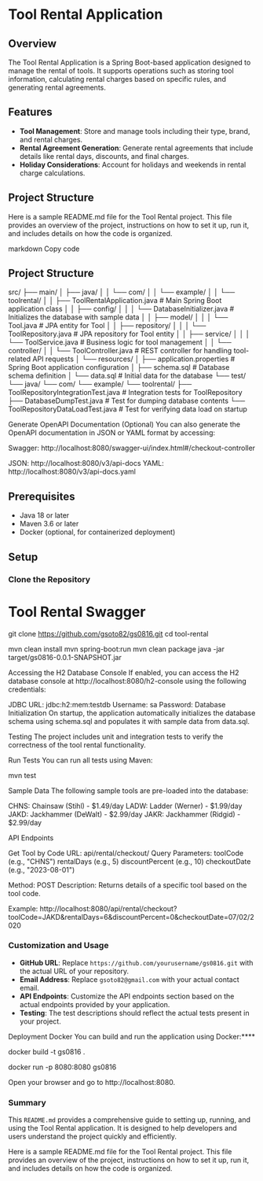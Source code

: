 # Tool Rental Application
## Overview

The Tool Rental Application is a Spring Boot-based application designed to manage the rental of tools. It supports operations such as storing tool information, calculating rental charges based on specific rules, and generating rental agreements.

## Features

- **Tool Management**: Store and manage tools including their type, brand, and rental charges.
- **Rental Agreement Generation**: Generate rental agreements that include details like rental days, discounts, and final charges.
- **Holiday Considerations**: Account for holidays and weekends in rental charge calculations.

## Project Structure


Here is a sample README.md file for the Tool Rental project. This file provides an overview of the project, instructions on how to set it up, run it, and includes details on how the code is organized.

markdown
Copy code
## Project Structure

src/
├── main/
│ ├── java/
│ │ └── com/
│ │ └── example/
│ │ └── toolrental/
│ │ ├── ToolRentalApplication.java # Main Spring Boot application class
│ │ ├── config/
│ │ │ └── DatabaseInitializer.java # Initializes the database with sample data
│ │ ├── model/
│ │ │ └── Tool.java # JPA entity for Tool
│ │ ├── repository/
│ │ │ └── ToolRepository.java # JPA repository for Tool entity
│ │ ├── service/
│ │ │ └── ToolService.java # Business logic for tool management
│ │ └── controller/
│ │ └── ToolController.java # REST controller for handling tool-related API requests
│ └── resources/
│ ├── application.properties # Spring Boot application configuration
│ ├── schema.sql # Database schema definition
│ └── data.sql # Initial data for the database
└── test/
└── java/
└── com/
└── example/
└── toolrental/
├── ToolRepositoryIntegrationTest.java # Integration tests for ToolRepository
├── DatabaseDumpTest.java # Test for dumping database contents
└── ToolRepositoryDataLoadTest.java # Test for verifying data load on startup

 Generate OpenAPI Documentation (Optional)
You can also generate the OpenAPI documentation in JSON or YAML format by accessing:

Swagger: 
http://localhost:8080/swagger-ui/index.html#/checkout-controller

JSON: http://localhost:8080/v3/api-docs
YAML: http://localhost:8080/v3/api-docs.yaml

## Prerequisites

- Java 18 or later
- Maven 3.6 or later
- Docker (optional, for containerized deployment)

## Setup

### Clone the Repository

[//]: # (```bash)
# Tool Rental Swagger

git clone https://github.com/gsoto82/gs0816.git
cd tool-rental

mvn clean install
mvn spring-boot:run
mvn clean package
java -jar target/gs0816-0.0.1-SNAPSHOT.jar

Accessing the H2 Database Console
If enabled, you can access the H2 database console at 
http://localhost:8080/h2-console using the following credentials:

JDBC URL: jdbc:h2:mem:testdb
Username: sa
Password: 
Database Initialization
On startup, the application automatically initializes the database schema using schema.sql and populates it with sample data from data.sql.

Testing
The project includes unit and integration tests to verify the correctness of the tool rental functionality.

Run Tests
You can run all tests using Maven:

mvn test

Sample Data
The following sample tools are pre-loaded into the database:

CHNS: Chainsaw (Stihl) - $1.49/day
LADW: Ladder (Werner) - $1.99/day
JAKD: Jackhammer (DeWalt) - $2.99/day
JAKR: Jackhammer (Ridgid) - $2.99/day

API Endpoints

Get Tool by Code
URL: api/rental/checkout/
Query Parameters:
    toolCode (e.g., "CHNS")
    rentalDays (e.g., 5)
    discountPercent (e.g., 10)
    checkoutDate (e.g., "2023-08-01")

Method: POST
Description: Returns details of a specific tool based on the tool code.

Example:
http://localhost:8080/api/rental/checkout?toolCode=JAKD&rentalDays=6&discountPercent=0&checkoutDate=07/02/2020


### Customization and Usage

- **GitHub URL**: Replace `https://github.com/yourusername/gs0816.git` with the actual URL of your repository.
- **Email Address**: Replace `gsoto82@gmail.com` with your actual contact email.
- **API Endpoints**: Customize the API endpoints section based on the actual endpoints provided by your application.
- **Testing**: The test descriptions should reflect the actual tests present in your project.

Deployment
Docker
You can build and run the application using Docker:****

docker build -t gs0816 .

docker run -p 8080:8080 gs0816

Open your browser and go to http://localhost:8080.

### Summary

This `README.md` provides a comprehensive guide to setting up, running, and using the Tool Rental application. It is designed to help developers and users understand the project quickly and efficiently.



Here is a sample README.md file for the Tool Rental project. This file provides an overview of the project, instructions on how to set it up, run it, and includes details on how the code is organized.

 